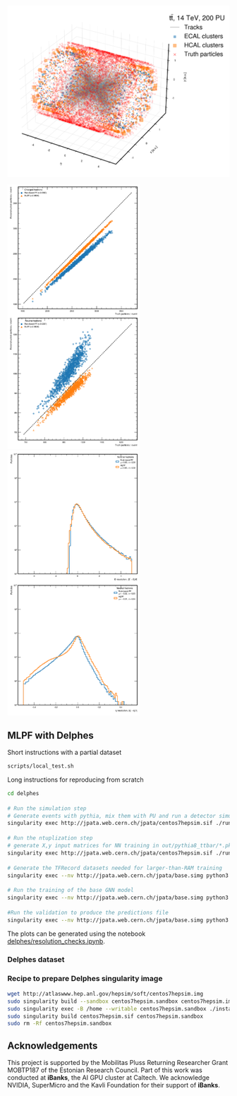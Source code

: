 <p float="left">
  <img src="delphes/plots/event.png" alt="Simulated event" width="600"/>
</p>

<p float="left">
  <img src="delphes/plots/num_particles.png" alt="Particle multiplicity" width="300"/>
  <img src="delphes/plots/res_pid2.png" alt="Neutral hadron resolution" width="300"/>
</p>

## MLPF with Delphes

Short instructions with a partial dataset
```bash
scripts/local_test.sh
```

Long instructions for reproducing from scratch
```bash
cd delphes

# Run the simulation step
# Generate events with pythia, mix them with PU and run a detector simulation using Delphes
singularity exec http://jpata.web.cern.ch/jpata/centos7hepsim.sif ./run_sim.sh

# Run the ntuplization step
# generate X,y input matrices for NN training in out/pythia8_ttbar/*.pkl
singularity exec http://jpata.web.cern.ch/jpata/centos7hepsim.sif ./run_ntuple.sh

# Generate the TFRecord datasets needed for larger-than-RAM training
singularity exec --nv http://jpata.web.cern.ch/jpata/base.simg python3 ../mlpf/tensorflow/delphes_data.py --datapath out/pythia8_ttbar

# Run the training of the base GNN model
singularity exec --nv http://jpata.web.cern.ch/jpata/base.simg python3 ../mlpf/tensorflow/delphes_model.py --model-spec parameters/delphes-gnn-skipconn.yaml --action train

#Run the validation to produce the predictions file
singularity exec --nv http://jpata.web.cern.ch/jpata/base.simg python3 ../mlpf/tensorflow/delphes_model.py --model-spec parameters/delphes-gnn-skipconn.yaml --action validate --weights ./experiments/delphes-gnn-skipconn-*/weights.100-*.hdf5
```

The plots can be generated using the notebook [delphes/resolution_checks.ipynb](delphes/resolution_checks.ipynb).

### Delphes dataset

### Recipe to prepare Delphes singularity image

```bash
wget http://atlaswww.hep.anl.gov/hepsim/soft/centos7hepsim.img
sudo singularity build --sandbox centos7hepsim.sandbox centos7hepsim.img
sudo singularity exec -B /home --writable centos7hepsim.sandbox ./install.sh
sudo singularity build centos7hepsim.sif centos7hepsim.sandbox
sudo rm -Rf centos7hepsim.sandbox
```

## Acknowledgements

This project is supported by the Mobilitas Pluss Returning Researcher Grant MOBTP187 of the Estonian Research Council. Part of this work was conducted at **iBanks**, the AI GPU cluster at Caltech. We acknowledge NVIDIA, SuperMicro and the Kavli Foundation for their support of **iBanks**. 
